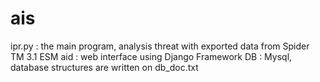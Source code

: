 # ais

ipr.py : the main program, analysis threat with exported data from Spider TM 3.1 ESM
aid : web interface using Django Framework
DB : Mysql, database structures are written on db_doc.txt


